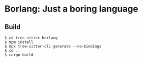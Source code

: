 # Borlang: Just a boring language

## Build

```shellsession
$ cd tree-sitter-borlang
$ npm install
$ npx tree-sitter-cli generate --no-bindings
$ cd ..
$ cargo build
```
